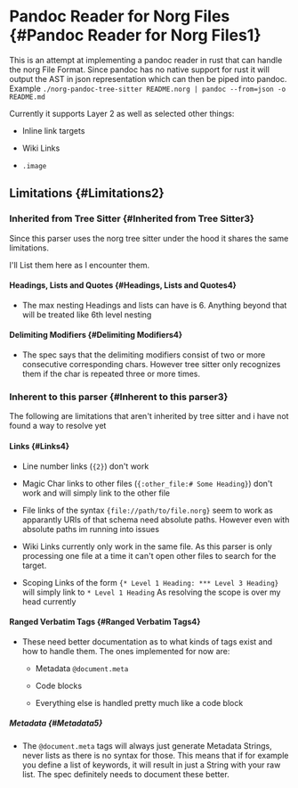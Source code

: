 <div>

Pandoc Reader for Norg Files {#Pandoc Reader for Norg Files1}
============================

This is an attempt at implementing a pandoc reader in rust that can
handle the norg File Format. Since pandoc has no native support for rust
it will output the AST in json representation which can then be piped
into pandoc. Example
`./norg-pandoc-tree-sitter README.norg | pandoc --from=json -o README.md`

Currently it supports Layer 2 as well as selected other things:

-   Inline link targets

-   Wiki Links

-   `.image`

<div>

Limitations {#Limitations2}
-----------

<div>

### Inherited from Tree Sitter {#Inherited from Tree Sitter3}

Since this parser uses the norg tree sitter under the hood it shares the
same limitations.

I\'ll List them here as I encounter them.

<div>

#### Headings, Lists and Quotes {#Headings, Lists and Quotes4}

-   The max nesting Headings and lists can have is 6. Anything beyond
    that will be treated like 6th level nesting

</div>

<div>

#### Delimiting Modifiers {#Delimiting Modifiers4}

-   The spec says that the delimiting modifiers consist of two or more
    consecutive corresponding chars. However tree sitter only recognizes
    them if the char is repeated three or more times.

</div>

</div>

<div>

### Inherent to this parser {#Inherent to this parser3}

The following are limitations that aren\'t inherited by tree sitter and
i have not found a way to resolve yet

<div>

#### Links {#Links4}

-   Line number links (`{2}`) don\'t work

-   Magic Char links to other files (`{:other_file:# Some Heading}`)
    don\'t work and will simply link to the other file

-   File links of the syntax `{file://path/to/file.norg}` seem to work
    as apparantly URIs of that schema need absolute paths. However even
    with absolute paths im running into issues

-   Wiki Links currently only work in the same file. As this parser is
    only processing one file at a time it can\'t open other files to
    search for the target.

-   Scoping Links of the form `{* Level 1 Heading: *** Level 3 Heading}`
    will simply link to `* Level 1 Heading` As resolving the scope is
    over my head currently

</div>

<div>

#### Ranged Verbatim Tags {#Ranged Verbatim Tags4}

-   These need better documentation as to what kinds of tags exist and
    how to handle them. The ones implemented for now are:

    -   Metadata `@document.meta`

    -   Code blocks

    -   Everything else is handled pretty much like a code block

<div>

##### Metadata {#Metadata5}

-   The `@document.meta` tags will always just generate Metadata
    Strings, never lists as there is no syntax for those. This means
    that if for example you define a list of keywords, it will result in
    just a String with your raw list. The spec definitely needs to
    document these better.

</div>

</div>

</div>

</div>

</div>
